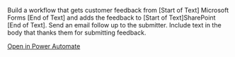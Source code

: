 Build a workflow that gets customer feedback from [Start of Text] Microsoft Forms [End of Text] and adds the feedback to [Start of Text]SharePoint [End of Text]. Send an email follow up to the submitter. Include text in the body that thanks them for submitting feedback.

[Open in Power Automate](https://make.powerautomate.com/create/fromNaturalLanguage?prompt=Build%20a%20workflow%20that%20gets%20customer%20feedback%20from%20%5BStart%20of%20Text%5D%20Microsoft%20Forms%20%5BEnd%20of%20Text%5D%20and%20adds%20the%20feedback%20to%20%5BStart%20of%20Text%5DSharePoint%20%5BEnd%20of%20Text%5D.%20Send%20an%20email%20follow%20up%20to%20the%20submitter.%20Include%20text%20in%20the%20body%20that%20thanks%20them%20for%20submitting%20feedback.&from=Copilot&utm_source=PromptLibrary)

